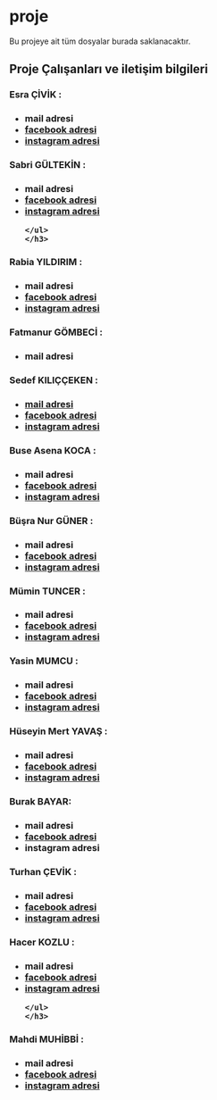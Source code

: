 # proje
Bu projeye ait tüm dosyalar burada saklanacaktır.


## Proje Çalışanları ve iletişim bilgileri




<div class="YK1">
<h3>Esra ÇİVİK  :</h3>
<h3>
<ul>
    <li> mail adresi</li>
    <li> <a href="https://www.facebook.com/esra.civik?fref=ts" target="_blank">facebook adresi
    </a></li>
    <li><a href="https://www.instagram.com/fnr_engineer/?hl=tr"  target="_blank">instagram adresi
    </a></li>
    </ul>
    </h3>
 </div>

 <div class="YK2">
<h3>Sabri GÜLTEKİN :</h3>
<h3>
<ul >
    <li>mail adresi</li>
    <li> <a href="https://www.facebook.com/gultekinsabrice?fref=ts" target="_blank">facebook adresi</a></li>
    <li><a href="https://www.instagram.com/gultekinsabrice/?hl=tr" target="_blank">instagram adresi</a></li>
    
    </ul>
    </h3>
 </div>


<div class="YK3">
<h3>Rabia YILDIRIM  :</h3>
<h3>
<ul >
    <li>mail adresi</li>
    <li><a href="https://www.facebook.com/rabia.yldr?fref=ts" target="_blank">facebook adresi </a></li>
    <li><a href="https://www.instagram.com/_yildirimce/?hl=tr" target="_blank">instagram adresi
    </a></li>
    </ul>
    </h3>   
 </div>


<div class="YK4">
<h3>Fatmanur GÖMBECİ :</h3>
<h3>
<ul >
    <li>mail adresi</li>
    </ul>
    </h3>   
 </div>
<div class="YK5">
<h3>Sedef KILIÇÇEKEN  :</h3>
<h3>
<ul >
    <li><a href="mailto:sedefkiliccek@gmail.com"> mail adresi</a></li>
    <li><a href="https://www.facebook.com/rabia.yldr?fref=ts" target="_blank" >facebook adresi </a></li>
    <li><a href="https://www.instagram.com/sedefkilicceken1905/?hl=tr" target="_blank">instagram adresi </a></li>
    </ul>
    </h3>   
 </div>

 <div class="YK6">
<h3>Buse Asena KOCA  :</h3>
<h3>
<ul >
    <li>mail adresi</li>
    <li><a href="https://www.facebook.com/Buseasenak?fref=ts" target="_blank">facebook adresi </a></li>
    <li><a href="https://www.instagram.com/buseasenak/?hl=tr" target="_blank"> instagram adresi </a></li>
    </ul>
    </h3>   
 </div>

<div class="YK7">
<h3>Büşra Nur GÜNER  :</h3>
<h3>
<ul >
    <li>mail adresi</li>
    <li><a href="https://www.facebook.com/BhesRaa?fref=ts" target="_blank">facebook adresi </a> </li>
    <li><a href="https://www.instagram.com/busra.guner/?hl=tr" target="_blank">instagram adresi </a></li>
    </ul>
    </h3>   
 </div>

 <div class="YK8">
<h3>Mümin TUNCER :</h3>
<h3>
<ul >
    <li>mail adresi</li>
    <li><a href="https://www.facebook.com/09tuncer" target="_blank">facebook adresi </a></li>
    <li><a href="https://www.instagram.com/mntr1905/?hl=tr" target="_blank" > instagram adresi  </a></li>
    </ul>
    </h3>   
 </div>

 <div class="YK9">
<h3>Yasin MUMCU  :</h3>
<h3>
<ul >
    <li>mail adresi</li>
    <li><a href="https://www.facebook.com/yasin.mumcu.7?fref=ts" target="_blank">facebook adresi </a></li>
    <li><a href="https://www.instagram.com/yasinmumcu/?hl=tr"  target="_blank">instagram adresi </a></li>
    </ul>
    </h3>   
 </div>

 <div class="YK10">
<h3>Hüseyin Mert YAVAŞ :</h3>
<h3>
<ul >
    <li>mail adresi</li>
    <li><a href="https://www.facebook.com/rabia.yldr?fref=ts" target="_blank">facebook adresi </a></li>
    <li><a href="https://www.instagram.com/h.mertyavas/?hl=tr" target="_blank">instagram adresi</a></li>
    </ul>
    </h3>   
 </div>

<div class="YK11">
<h3>Burak BAYAR:</h3>
<h3>
<ul >
    <li>mail adresi</li>
    <li><a href="https://www.facebook.com/mrbrkbyr?fref=ts" target="_blank">facebook adresi </a></li>
    <li>instagram adresi</li>
    </ul>
    </h3>   
 </div>

 <div class="YK12">
<h3>Turhan ÇEVİK  :</h3>
<h3>
<ul >
    <li>mail adresi</li>
    <li><a href="https://www.facebook.com/rabia.yldr?fref=ts" target="_blank">facebook adresi </a></li>
    <li><a href="https://www.instagram.com/tarzan3126/?hl=tr" target="_blank">instagram adresi </a></li>
    </ul>
    </h3>   
 </div>

<div class="YK13">
<h3>Hacer KOZLU :</h3>
<h3>
<ul >
    <li>mail adresi</li>
    <li><a href="https://www.facebook.com/kz.hcr?fref=ts" target="_blank">facebook adresi </a></li>
    <li><a href ="https://www.instagram.com/hacerkozlu/?hl=tr" target="_blank">instagram adresi</a></li>
    
    </ul>
    </h3>   
 </div>

 <div class="YK14">
<h3>Mahdi MUHİBBİ  :</h3>
<h3>
<ul >
    <li>mail adresi</li>
    <li><a href="https://www.facebook.com/erasayko?fref=ts" target="_blank">facebook adresi </a></li>
    <li><a href ="https://www.instagram.com/mahdi.muhibbi/?hl=tr" target="_blank">instagram adresi</a></li>
    </ul>
    </h3>   





 

